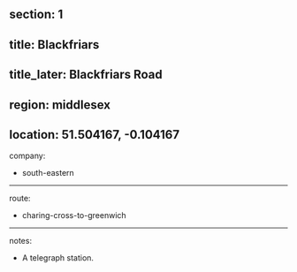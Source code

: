 section: 1
----
title: Blackfriars
----
title_later: Blackfriars Road
----
region: middlesex
----
location: 51.504167, -0.104167
----
company:
- south-eastern
----
route:
- charing-cross-to-greenwich
----
notes:
- A telegraph station.
